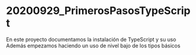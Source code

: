 ﻿# 20200929_PrimerosPasosTypeScript
  En este proyecto documentamos la instalación de TypeScript y su uso   
  Además empezamos haciendo un uso de nivel bajo de los tipos básicos
